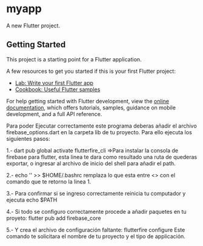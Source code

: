 # myapp

A new Flutter project.

## Getting Started

This project is a starting point for a Flutter application.

A few resources to get you started if this is your first Flutter project:

- [Lab: Write your first Flutter app](https://docs.flutter.dev/get-started/codelab)
- [Cookbook: Useful Flutter samples](https://docs.flutter.dev/cookbook)

For help getting started with Flutter development, view the
[online documentation](https://docs.flutter.dev/), which offers tutorials,
samples, guidance on mobile development, and a full API reference.

Para poder Ejecutar correctamente este programa deberas añadir el archivo firebase_options.dart en la carpeta lib de tu proyecto.
Para ello ejecuta los siguientes pasos:

1.- dart pub global activate flutterfire_cli =>Para instalar la consola de firebase para flutter, esta linea te dara como resultado una
    ruta de quederas exportar, o ingresar al archivo de inicio del shell para añadir el path.

2.- echo '<export PATH="$PATH:path_to_flutter_directory/flutter/bin">' >> $HOME/.bashrc remplaza lo que esta entre <> con el comando
    que te retorno la linea 1.

3.- Para confirmar si se ingreso correctamente reinicia tu computador y ejecuta echo $PATH

4.- Si todo se configuro correctamente procede a añadir paquetes en tu proyeto:
	flutter pub add firebase_core
	
5.- Y crea el archivo de configuración faltante:
	flutterfire configure
	Este comando te solicitara el nombre de tu proyecto y el tipo de applicación.
	
